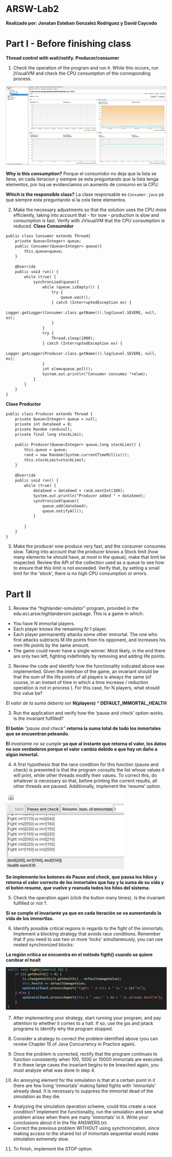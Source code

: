 # ARSW-Lab2 #

**Realizado por: Jonatan Esteban Gonzalez Rodriguez y David Caycedo**

# Part I - Before finishing class #

**Thread control with wait/notify. Producer/consumer**

1. Check the operation of the program and run it. While this occurs, run jVisualVM and check the CPU consumption of the corresponding process.

![](https://github.com/JonatanGonzalez09/ARSW-Lab2/blob/master/Resources/primera.jpg)

**Why is this consumption?**
Porque el consumidor no deja que la lista se llene, en cada iteracion y siempre se esta preguntando que la lista tenga elementos, por loq ue evidenciamos un aumento de consumo en la CPU.

**Which is the responsible class?**
La clase responsable es ```Consumer.java``` ya que siempre esta preguntando si la cola tiene elementos. 

2. Make the necessary adjustments so that the solution uses the CPU more efficiently, taking into account that - for now - production is slow and consumption is fast. Verify with JVisualVM that the CPU consumption is reduced.
**Clase Consumidor**
```
public class Consumer extends Thread{
    private Queue<Integer> queue;
    public Consumer(Queue<Integer> queue){
        this.queue=queue;        
    }
    
    @Override
    public void run() {
        while (true) {
            synchronized(queue){
                while (queue.isEmpty()) {
                    try {
                        queue.wait();
                    } catch (InterruptedException ex) {
                        Logger.getLogger(Consumer.class.getName()).log(Level.SEVERE, null, ex);
                    }
                }
                try {
                    Thread.sleep(1000);
                } catch (InterruptedException ex) {
                    Logger.getLogger(Producer.class.getName()).log(Level.SEVERE, null, ex);
                }
                int elem=queue.poll();
                System.out.println("Consumer consumes "+elem);
            }
        }
    }
}
```
**Clase Productor**
```
public class Producer extends Thread {
    private Queue<Integer> queue = null;
    private int dataSeed = 0;
    private Random rand=null;
    private final long stockLimit;
    
    public Producer(Queue<Integer> queue,long stockLimit) {
        this.queue = queue;
        rand = new Random(System.currentTimeMillis());
        this.stockLimit=stockLimit;
    }

    @Override
    public void run() {
        while (true) {
            dataSeed = dataSeed + rand.nextInt(100);
            System.out.println("Producer added " + dataSeed);
            synchronized(queue){
                queue.add(dataSeed);
                queue.notifyAll();
            }
       
        }
    }
}
```

3. Make the producer now produce very fast, and the consumer consumes slow. Taking into account that the producer knows a Stock limit (how many elements he should have, at most in the queue), make that limit be respected. Review the API of the collection used as a queue to see how to ensure that this limit is not exceeded. Verify that, by setting a small limit for the 'stock', there is no high CPU consumption or errors.

# Part II #
1. Review the “highlander-simulator” program, provided in the edu.eci.arsw.highlandersim package. This is a game in which:
- You have N immortal players. 
- Each player knows the remaining N-1 player.
- Each player permanently attacks some other immortal. The one who first attacks subtracts M life points from his opponent, and increases his own life points by the same amount.
- The game could never have a single winner. Most likely, in the end there are only two left, fighting indefinitely by removing and adding life points. 

2. Review the code and identify how the functionality indicated above was implemented. Given the intention of the game, an invariant should be that the sum of the life points of all players is always the same (of course, in an instant of time in which a time increase / reduction operation is not in process ). For this case, for N players, what should this value be?

_El valor de la suma debería ser_ **N(players)** _*_ **DEFAULT_IMMORTAL_HEALTH**

3. Run the application and verify how the ‘pause and check’ option works. Is the invariant fulfilled?

**El botón** _“pause and check”_ **retorna la suma total de todo los inmortales que se encuentran peleando.**

**El** _invariante no se cumple_ **ya que al instante que retorna el valor, los datos no son verdaderos porque el valor cambia debido a que hay un daño a algún inmortal.**

4. A first hypothesis that the race condition for this function (pause and check) is presented is that the program consults the list whose values it will print, while other threads modify their values. To correct this, do whatever is necessary so that, before printing the current results, all other threads are paused. Additionally, implement the ‘resume’ option.

![](https://github.com/JonatanGonzalez09/ARSW-Lab2/blob/master/Resources/Pause%26Check.jpg)

**Se implemento los botones de Pause and check, que pausa los hilos y retorna el valor correcto de los inmortales que hay y la suma de su vida y  el botón resume, que vuelve y reanuda todos los hilos del sistema.**

5. Check the operation again (click the button many times). Is the invariant fulfilled or not ?.

**Si se cumple el invariante ya que en cada iteración se va aumentando la vida de los immortlas.**

6. Identify possible critical regions in regards to the fight of the immortals. Implement a blocking strategy that avoids race conditions. Remember that if you need to use two or more ‘locks’ simultaneously, you can use nested synchronized blocks:

**La región critica se encuentra en el método figth() cuando se quiere cambiar el healt**

![](https://github.com/JonatanGonzalez09/ARSW-Lab2/blob/master/Resources/RegionCritica.jpg)

7. After implementing your strategy, start running your program, and pay attention to whether it comes to a halt. If so, use the jps and jstack programs to identify why the program stopped.

8. Consider a strategy to correct the problem identified above (you can review Chapter 15 of Java Concurrency in Practice again).

9. Once the problem is corrected, rectify that the program continues to function consistently when 100, 1000 or 10000 immortals are executed. If in these large cases the invariant begins to be breached again, you must analyze what was done in step 4.

10. An annoying element for the simulation is that at a certain point in it there are few living 'immortals' making failed fights with 'immortals' already dead. It is necessary to suppress the immortal dead of the simulation as they die. 
 - Analyzing the simulation operation scheme, could this create a race condition? Implement the functionality, run the simulation and see what problem arises when there are many 'immortals' in it. Write your conclusions about it in the file ANSWERS.txt.
 - Correct the previous problem WITHOUT using synchronization, since making access to the shared list of immortals sequential would make simulation extremely slow. 
 
 11. To finish, implement the STOP option.
